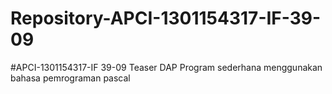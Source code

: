 # Repository-APCI-1301154317-IF-39-09
#APCI-1301154317-IF 39-09
            Teaser DAP 
            Program sederhana menggunakan bahasa pemrograman pascal
